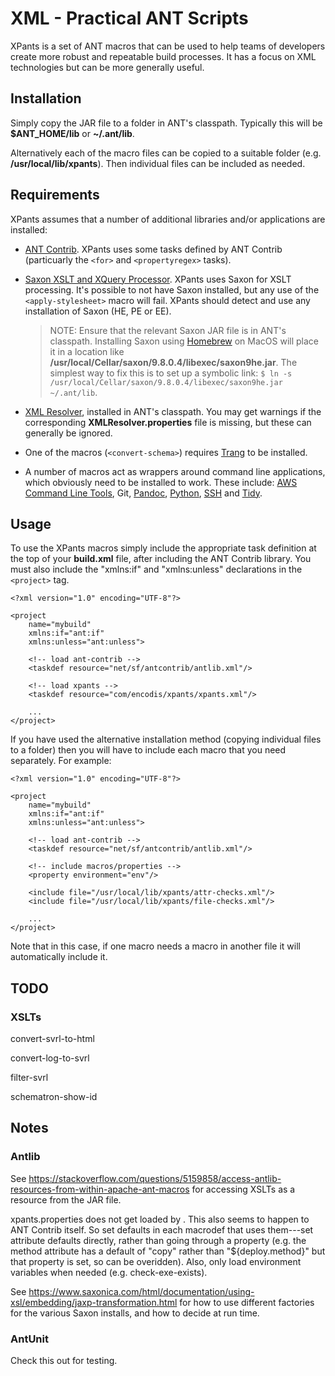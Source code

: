 # XML - Practical ANT Scripts

XPants is a set of ANT macros that can be used to help teams of developers create more robust and repeatable build processes. It has a focus on XML technologies but can be more generally useful.


## Installation

Simply copy the JAR file to a folder in ANT's classpath. Typically this will be **$ANT_HOME/lib** or **~/.ant/lib**.

Alternatively each of the macro files can be copied to a suitable folder (e.g. **/usr/local/lib/xpants**). Then individual files can be included as needed.


## Requirements

XPants assumes that a number of additional libraries and/or applications are installed:

*   [ANT Contrib](https://sourceforge.net/projects/ant-contrib/files/ant-contrib/1.0b3/ant-contrib-1.0b3-bin.zip/download). XPants uses some tasks defined by ANT Contrib (particuarly the `<for>` and `<propertyregex>` tasks).

*   [Saxon XSLT and XQuery Processor](https://www.saxonica.com/products/products.xml). XPants uses Saxon for XSLT processing. It's possible to not have Saxon installed, but any use of the `<apply-stylesheet>` macro will fail. XPants should detect and use any installation of Saxon (HE, PE or EE).

    > NOTE: Ensure that the relevant Saxon JAR file is in ANT's classpath. Installing Saxon using [Homebrew](brew.sh) on MacOS will place it in a location like **/usr/local/Cellar/saxon/9.8.0.4/libexec/saxon9he.jar**. The simplest way to fix this is to set up a symbolic link: `$ ln -s /usr/local/Cellar/saxon/9.8.0.4/libexec/saxon9he.jar ~/.ant/lib`.

*   [XML Resolver](http://www.java2s.com/Code/Jar/x/Downloadxmlresolverjar.htm), installed in ANT's classpath. You may get warnings if the corresponding **XMLResolver.properties** file is missing, but these can generally be ignored.

*   One of the macros (`<convert-schema>`) requires [Trang](http://www.thaiopensource.com/relaxng/trang.html) to be installed. 

*   A number of macros act as wrappers around command line applications, which obviously need to be installed to work. These include: [AWS Command Line Tools](https://aws.amazon.com/cli/), Git, [Pandoc](https://pandoc.org/), [Python](https://www.python.org/), [SSH](https://www.ssh.com/ssh/) and [Tidy](http://www.html-tidy.org/).

## Usage

To use the XPants macros simply include the appropriate task definition at the top of your **build.xml** file, after including the ANT Contrib library. You must also include the "xmlns:if" and "xmlns:unless" declarations in the `<project>` tag.

```
<?xml version="1.0" encoding="UTF-8"?>

<project
    name="mybuild"
    xmlns:if="ant:if"
    xmlns:unless="ant:unless">

    <!-- load ant-contrib -->
    <taskdef resource="net/sf/antcontrib/antlib.xml"/>

    <!-- load xpants -->
    <taskdef resource="com/encodis/xpants/xpants.xml"/>

    ...
</project>
```

If you have used the alternative installation method (copying individual files to a folder) then you will have to include each macro that you need separately. For example:


```
<?xml version="1.0" encoding="UTF-8"?>

<project
    name="mybuild"
    xmlns:if="ant:if"
    xmlns:unless="ant:unless">

    <!-- load ant-contrib -->
    <taskdef resource="net/sf/antcontrib/antlib.xml"/>

    <!-- include macros/properties -->
    <property environment="env"/>

    <include file="/usr/local/lib/xpants/attr-checks.xml"/>
    <include file="/usr/local/lib/xpants/file-checks.xml"/>

    ...
</project>
```

Note that in this case, if one macro needs a macro in another file it will automatically include it.


## TODO

### XSLTs

convert-svrl-to-html

convert-log-to-svrl

filter-svrl

schematron-show-id

## Notes

### Antlib

See https://stackoverflow.com/questions/5159858/access-antlib-resources-from-within-apache-ant-macros for accessing XSLTs as a resource from the JAR file.

xpants.properties does not get loaded by <taskdef resource="..."/>. This also seems to happen to ANT Contrib itself. So set defaults in each macrodef that uses them---set attribute defaults directly, rather than going through a property (e.g. the <deploy-files> method attribute has a default of "copy" rather than "${deploy.method}" but that property is set, so can be overidden). Also, only load environment variables when needed (e.g. check-exe-exists).

See https://www.saxonica.com/html/documentation/using-xsl/embedding/jaxp-transformation.html for how to use different factories for the various Saxon installs, and how to decide at run time.


### AntUnit

Check this out for testing.


